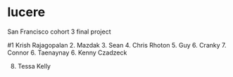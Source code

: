 # lucere

San Francisco cohort 3 final project

#1 Krish Rajagopalan
2. Mazdak
3. Sean
4. Chris Rhoton
5. Guy
6. Cranky
7. Connor
6. Taenaynay
6. Kenny Czadzeck


8. Tessa Kelly

